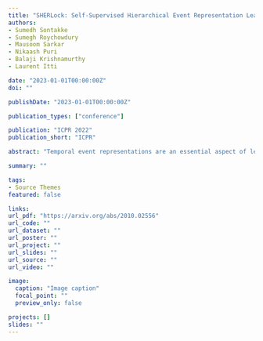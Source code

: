 ```yaml
---
title: "SHERLock: Self-Supervised Hierarchical Event Representation Learning"
authors:
- Sumedh Sontakke
- Sumegh Roychowdury
- Mausoom Sarkar
- Nikaash Puri
- Balaji Krishnamurthy
- Laurent Itti

date: "2023-01-01T00:00:00Z"
doi: ""

publishDate: "2023-01-01T00:00:00Z"

publication_types: ["conference"]

publication: "ICPR 2022"
publication_short: "ICPR"

abstract: "Temporal event representations are an essential aspect of learning among humans. They allow for succinct encoding of the experiences we have through a variety of sensory inputs. Also, they are believed to be arranged hierarchically, allowing for an efficient representation of complex long-horizon experiences. Additionally, these representations are acquired in a self-supervised manner. Analogously, here we propose a model that learns temporal representations from long-horizon visual demonstration data and associated textual descriptions, without explicit temporal supervision. Our method produces a hierarchy of representations that align more closely with ground-truth human-annotated events (+15.3) than state-of-the-art unsupervised baselines. Our results are comparable to heavily-supervised baselines in complex visual domains such as Chess Openings, YouCook2 and TutorialVQA datasets. Finally, we perform ablation studies illustrating the robustness of our approach. We release our code and demo visualizations in the Supplementary Material"

summary: ""

tags:
- Source Themes
featured: false

links:
url_pdf: "https://arxiv.org/abs/2010.02556"
url_code: ""
url_dataset: ""
url_poster: ""
url_project: ""
url_slides: ""
url_source: ""
url_video: ""

image:
  caption: "Image caption"
  focal_point: ""
  preview_only: false

projects: []
slides: ""
---
```

